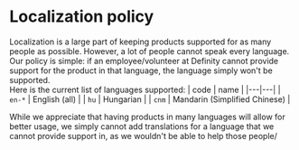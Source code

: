 # Localization policy
Localization is a large part of keeping products supported for as many people as possible. However, a lot of people cannot speak every language. Our policy is simple: if an employee/volunteer at Definity cannot provide support for the product in that language, the language simply won't be supported. <br>
Here is the current list of languages supported:
| code | name |
|---|---|
| `en-*` | English (all) |
| `hu` | Hungarian |
| `cnm` | Mandarin (Simplified Chinese) | <br>

While we appreciate that having products in many languages will allow for better usage, we simply cannot add translations for a language that we cannot provide support in, as we wouldn't be able to help those people/ 
